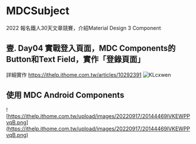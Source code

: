 # MDCSubject
2022 報名鐵人30天文章競賽，介紹Material Design 3 Component


## 壹. Day04 實戰登入頁面，MDC Components的Button和Text Field，實作「登錄頁面」
詳細實作 https://ithelp.ithome.com.tw/articles/10292391
![KLcxwen](https://user-images.githubusercontent.com/36694083/191690504-f61354dc-b1a5-4eaa-ad6f-6297369061bc.gif)

## 使用 MDC Android Components
![https://ithelp.ithome.com.tw/upload/images/20220917/20144469lVKEWPPvqB.png](https://ithelp.ithome.com.tw/upload/images/20220917/20144469lVKEWPPvqB.png)




